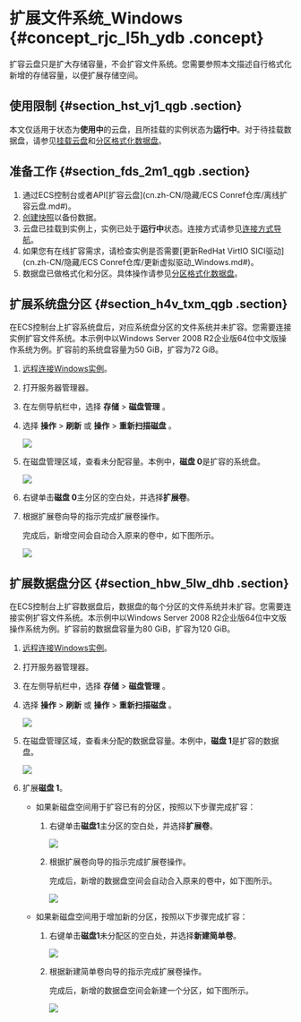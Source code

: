 # 扩展文件系统\_Windows {#concept_rjc_l5h_ydb .concept}

扩容云盘只是扩大存储容量，不会扩容文件系统。您需要参照本文描述自行格式化新增的存储容量，以便扩展存储空间。

## 使用限制 {#section_hst_vj1_qgb .section}

本文仅适用于状态为**使用中**的云盘，且所挂载的实例状态为**运行中**。对于待挂载数据盘，请参见[挂载云盘](../../../../../cn.zh-CN/块存储/云盘/挂载云盘.md#)和[分区格式化数据盘](../../../../../cn.zh-CN/块存储/云盘/分区格式化数据盘/Windows格式化数据盘.md#)。

## 准备工作 {#section_fds_2m1_qgb .section}

1.  通过ECS控制台或者API[扩容云盘](cn.zh-CN/隐藏/ECS Conref仓库/离线扩容云盘.md#)。
2.  [创建快照](cn.zh-CN/快照/使用快照/创建快照.md#)以备份数据。
3.  云盘已挂载到实例上，实例已处于**运行中**状态。连接方式请参见[连接方式导航](../../../../../cn.zh-CN/实例/连接实例/连接方式导航.md#)。
4.  如果您有在线扩容需求，请检查实例是否需要[更新RedHat VirtIO SICI驱动](cn.zh-CN/隐藏/ECS Conref仓库/更新虚拟驱动_Windows.md#)。
5.  数据盘已做格式化和分区。具体操作请参见[分区格式化数据盘](../../../../../cn.zh-CN/块存储/云盘/分区格式化数据盘/Windows格式化数据盘.md#)。

## 扩展系统盘分区 {#section_h4v_txm_qgb .section}

在ECS控制台上扩容系统盘后，对应系统盘分区的文件系统并未扩容。您需要连接实例扩容文件系统。本示例中以Windows Server 2008 R2企业版64位中文版操作系统为例。扩容前的系统盘容量为50 GiB，扩容为72 GiB。

1.  [远程连接Windows实例](../../../../../cn.zh-CN/实例/连接实例/连接Windows实例/在本地客户端上连接Windows实例.md#)。
2.  打开服务器管理器。
3.  在左侧导航栏中，选择 **存储** \> **磁盘管理** 。
4.  选择 **操作** \> **刷新** 或 **操作** \> **重新扫描磁盘** 。

    ![](http://static-aliyun-doc.oss-cn-hangzhou.aliyuncs.com/assets/img/9678/155505539041660_zh-CN.png)

5.  在磁盘管理区域，查看未分配容量。本例中，**磁盘 0**是扩容的系统盘。

    ![](http://static-aliyun-doc.oss-cn-hangzhou.aliyuncs.com/assets/img/9678/155505539041658_zh-CN.png)

6.  右键单击**磁盘 0**主分区的空白处，并选择**扩展卷**。
7.  根据扩展卷向导的指示完成扩展卷操作。

    完成后，新增空间会自动合入原来的卷中，如下图所示。

    ![](http://static-aliyun-doc.oss-cn-hangzhou.aliyuncs.com/assets/img/9678/155505539041657_zh-CN.png)


## 扩展数据盘分区 {#section_hbw_5lw_dhb .section}

在ECS控制台上扩容数据盘后，数据盘的每个分区的文件系统并未扩容。您需要连接实例扩容文件系统。本示例中以Windows Server 2008 R2企业版64位中文版操作系统为例。扩容前的数据盘容量为80 GiB，扩容为120 GiB。

1.  [远程连接Windows实例](../../../../../cn.zh-CN/实例/连接实例/连接Windows实例/在本地客户端上连接Windows实例.md#)。
2.  打开服务器管理器。
3.  在左侧导航栏中，选择 **存储** \> **磁盘管理** 。
4.  选择 **操作** \> **刷新** 或 **操作** \> **重新扫描磁盘** 。

    ![](http://static-aliyun-doc.oss-cn-hangzhou.aliyuncs.com/assets/img/9678/155505539041660_zh-CN.png)

5.  在磁盘管理区域，查看未分配的数据盘容量。本例中，**磁盘 1**是扩容的数据盘。

    ![](http://static-aliyun-doc.oss-cn-hangzhou.aliyuncs.com/assets/img/9678/155505539041665_zh-CN.png)

6.  扩展**磁盘 1**。
    -   如果新磁盘空间用于扩容已有的分区，按照以下步骤完成扩容：
        1.  右键单击**磁盘1**主分区的空白处，并选择**扩展卷**。

            ![](http://static-aliyun-doc.oss-cn-hangzhou.aliyuncs.com/assets/img/9678/155505539141661_zh-CN.png)

        2.  根据扩展卷向导的指示完成扩展卷操作。

            完成后，新增的数据盘空间会自动合入原来的卷中，如下图所示。

            ![](http://static-aliyun-doc.oss-cn-hangzhou.aliyuncs.com/assets/img/9678/155505539141662_zh-CN.png)

    -   如果新磁盘空间用于增加新的分区，按照以下步骤完成扩容：
        1.  右键单击**磁盘1**未分配区的空白处，并选择**新建简单卷**。

            ![](http://static-aliyun-doc.oss-cn-hangzhou.aliyuncs.com/assets/img/9678/155505539141663_zh-CN.png)

        2.  根据新建简单卷向导的指示完成扩展卷操作。

            完成后，新增的数据盘空间会新建一个分区，如下图所示。

            ![](http://static-aliyun-doc.oss-cn-hangzhou.aliyuncs.com/assets/img/9678/155505539141664_zh-CN.png)


